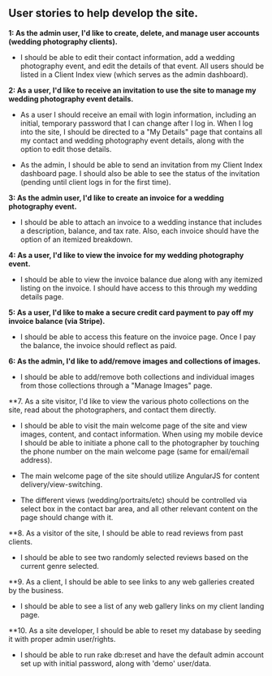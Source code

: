 ## User stories to help develop the site.

**1: As the admin user, I'd like to create, delete, and manage user accounts (wedding photography clients).**

 - I should be able to edit their contact information, add a wedding photography event, and edit the details of that event. All users should be listed in a Client Index view (which serves as the admin dashboard).

**2: As a user, I'd like to receive an invitation to use the site to manage my wedding photography event details.**

 - As a user I should receive an email with login information, including an initial, temporary password that I can change after I log in. When I log into the site, I should be directed to a "My Details" page that contains all my contact and wedding photography event details, along with the option to edit those details.
 
 - As the admin, I should be able to send an invitation from my Client Index dashboard page. I should also be able to see the status of the invitation (pending until client logs in for the first time).

**3: As the admin user, I'd like to create an invoice for a wedding photography event.**

 - I should be able to attach an invoice to a wedding instance that includes a description, balance, and tax rate. Also, each invoice should have the option of an itemized breakdown.
 
**4: As a user, I'd like to view the invoice for my wedding photography event.**

 - I should be able to view the invoice balance due along with any itemized listing on the invoice. I should have access to this through my wedding details page.

**5: As a user, I'd like to make a secure credit card payment to pay off my invoice balance (via Stripe).**

 - I should be able to access this feature on the invoice page. Once I pay the balance, the invoice should reflect as paid.

**6: As the admin, I'd like to add/remove images and collections of images.**

 - I should be able to add/remove both collections and individual images from those collections through a "Manage Images" page.

**7. As a site visitor, I'd like to view the various photo collections on the site, read about the photographers, and contact them directly.

 - I should be able to visit the main welcome page of the site and view images, content, and contact information. When using my mobile device I should be able to initiate a phone call to the photographer by touching the phone number on the main welcome page (same for email/email address).

 - The main welcome page of the site should utilize AngularJS for content delivery/view-switching.

 - The different views (wedding/portraits/etc) should be controlled via select box in the contact bar area, and all other relevant content on the page should change with it.

 **8. As a visitor of the site, I should be able to read reviews from past clients.

 - I should be able to see two randomly selected reviews based on the current genre selected.

 **9. As a client, I should be able to see links to any web galleries created by the business.

 - I should be able to see a list of any web gallery links on my client landing page.

 **10. As a site developer, I should be able to reset my database by seeding it with proper admin user/rights.

 - I should be able to run rake db:reset and have the default admin account set up with initial password, along with 'demo' user/data.

 

